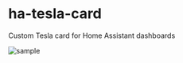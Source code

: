 # ha-tesla-card
Custom Tesla card for Home Assistant dashboards

![sample](https://github.com/yigitgungor/ha-tesla-card/assets/65617039/a1752470-5855-432d-a52e-3b962cd2e939)

